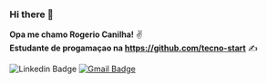 ### Hi there 👋

**Opa me chamo Rogerio Canilha!** ✌️ <br>
**Estudante de progamaçao na https://github.com/tecno-start** ✍️

![Linkedin Badge](https://img.shields.io/badge/-Rogerio%20Canilha-0A66C2?style=flat-square&logo=Linkedin&logoColor=white&link=https://www.linkedin.com/in/rogerio-canilha-701754216/)
[![Gmail Badge](https://img.shields.io/badge/-dominguescanilharogerio@gmail.com-AD1F1C?style=flat-square&logo=Gmail&logoColor=white&link=dominguescanilharogerio@gmail.com)](dominguescanilharogerio)
